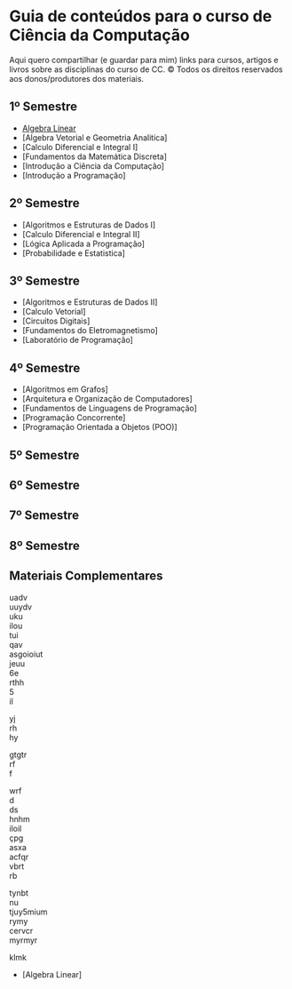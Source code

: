 # Guia de conteúdos para o curso de Ciência da Computação
Aqui quero compartilhar (e guardar para mim) links para cursos, artigos e livros sobre as disciplinas do curso de CC.
&copy; Todos os direitos reservados aos donos/produtores dos materiais.

## 1º Semestre

- [Algebra Linear](#-algebra-linear)
- [Algebra Vetorial e Geometria Analitica]
- [Calculo Diferencial e Integral I]
- [Fundamentos da Matemática Discreta]
- [Introdução a Ciência da Computação]
- [Introdução a Programação]

## 2º Semestre


- [Algoritmos e Estruturas de Dados I]
- [Calculo Diferencial e Integral II]
- [Lógica Aplicada a Programação]
- [Probabilidade e Estatistica]

## 3º Semestre

- [Algoritmos e Estruturas de Dados II]
- [Calculo Vetorial]
- [Circuitos Digitais]
- [Fundamentos do Eletromagnetismo]
- [Laboratório de Programação]

## 4º Semestre

- [Algoritmos em Grafos]
- [Arquitetura e Organização de Computadores]
- [Fundamentos de Linguagens de Programação]
- [Programação Concorrente]
- [Programação Orientada a Objetos (POO)] 

## 5º Semestre
## 6º Semestre
## 7º Semestre
## 8º Semestre

## Materiais Complementares
uadv  
uuydv  
uku  
ilou  
tui  
qav  
asgoioiut  
jeuu  
6e  
rthh  
5  
il

yj  
rh  
hy  

gtgtr  
rf  
f

wrf  
d  
ds  
hnhm  
iloil  
çpg  
asxa  
acfqr  
vbrt  
rb

tynbt  
nu  
tjuy5mium  
rymy  
cervcr  
myrmyr

klmk  
- [Algebra Linear]
